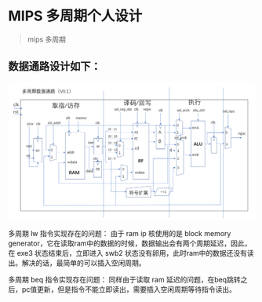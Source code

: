 # MIPS 多周期个人设计

> mips 多周期

## 数据通路设计如下：
![](./img/v0.1.png)

多周期 lw 指令实现存在的问题：
由于 ram ip 核使用的是 block memory generator，它在读取ram中的数据的时候，数据输出会有两个周期延迟，因此，在 exe3 状态结束后，立即进入 swb2 状态没有卵用，此时ram中的数据还没有读出。解决的话，最简单的可以插入空闲周期。

多周期 beq 指令实现存在问题：
同样由于读取 ram 延迟的问题，在beq跳转之后，pc值更新，但是指令不能立即读出，需要插入空闲周期等待指令读出。
